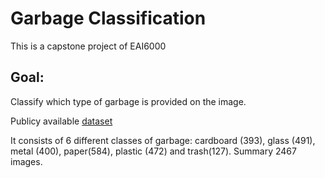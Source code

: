 # Garbage Classification
This is a capstone project of EAI6000

## Goal:
Classify which type of garbage is provided on the image.

Publicy available [dataset](https://www.kaggle.com/asdasdasasdas/garbage-classification)

It consists of 6 different classes of garbage: cardboard (393), glass (491), metal (400), paper(584), plastic (472) and trash(127). Summary 2467 images.
